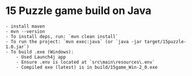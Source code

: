 # 15 Puzzle game build on Java
    - install maven
    - mvn --version
    - To install deps, run: `mvn clean install`
    - To run the project: `mvn exec:java` (or `java -jar target/15puzzle-1.0.jar`)
    - To build .exe (Windows): 
        - Used Launch4j app
        - Ensure .env is located at `src\main\resources\.env`
        - Compiled exe (latest) is in build/15game_Win-2_0.exe